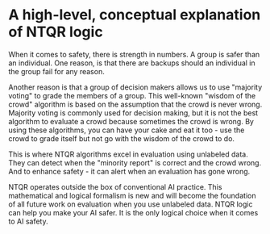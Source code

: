 # A high-level, conceptual explanation of NTQR logic

When it comes to safety, there is strength in numbers. A group is safer than
an individual. One reason, is that there are backups should an individual
in the group fail for any reason.

Another reason is that a group of decision makers allows us to use
"majority voting" to grade the members of a group. This well-known
"wisdom of the crowd" algorithm is based on the assumption that the crowd is
never wrong. Majority voting is commonly used for decision making, but it is
not the best algorithm to evaluate a crowd because sometimes the crowd is
wrong. By using these algorithms, you can have your cake and eat it too - use
the crowd to grade itself but not go with the wisdom of the crowd to do.

This is where NTQR algorithms excel in evaluation using unlabeled data. They
can detect when the "minority report" is correct and the crowd wrong. And
to enhance safety - it can alert when an evaluation has gone wrong.

NTQR operates outside the box of conventional AI practice. This
mathematical and logical formalism is new and will become the foundation of
all future work on evaluation when you use unlabeled data. NTQR logic can
help you make your AI safer. It is the only logical choice when it comes to
AI safety.